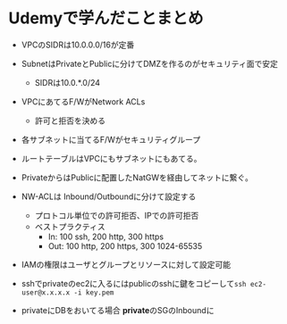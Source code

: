 # Udemyで学んだことまとめ
- VPCのSIDRは10.0.0.0/16が定番
- SubnetはPrivateとPublicに分けてDMZを作るのがセキュリティ面で安定
    - SIDRは10.0.*.0/24

- VPCにあてるF/WがNetwork ACLs
    - 許可と拒否を決める
- 各サブネットに当てるF/Wがセキュリティグループ
- ルートテーブルはVPCにもサブネットにもあてる。

- PrivateからはPublicに配置したNatGWを経由してネットに繋ぐ。
- NW-ACLは Inbound/Outboundに分けて設定する
    - プロトコル単位での許可拒否、IPでの許可拒否
    - ベストプラクティス
        - In: 100 ssh, 200 http, 300 https
        - Out: 100 http, 200 https, 300 1024-65535

- IAMの権限はユーザとグループとリソースに対して設定可能

- sshでprivateのec2に入るにはpublicのsshに鍵をコピーして`ssh ec2-user@x.x.x.x -i key.pem`

- privateにDBをおいてる場合 **private**のSGのInboundに